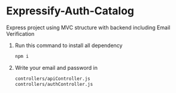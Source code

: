 # Expressify-Auth-Catalog
Express project using MVC  structure with backend including Email Verification 

1) Run this command to install all dependency
   ````bash
   npm i

2) Write your email and password in
   ````bash
   controllers/apiController.js
   controllers/authController.js
